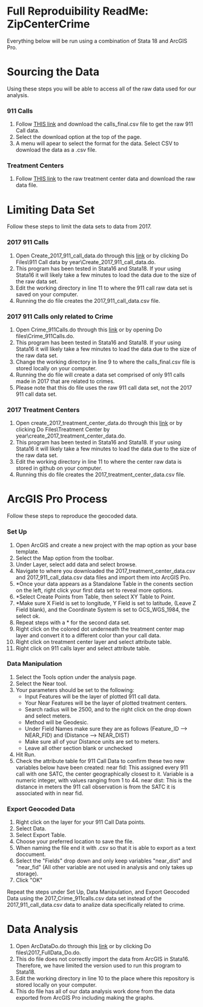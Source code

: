 # Full Reproduibility ReadMe: ZipCenterCrime
Everything below will be run using a combination of Stata 18 and ArcGIS Pro.

# Sourcing the Data 
Using these steps you will be able to access all of the raw data used for our analysis.
### 911 Calls
1. Follow [THIS link](https://www.dropbox.com/scl/fi/mvlni30fz74qx4fclofmc/calls_final.csv?rlkey=drs9rkqlgyo9i8gsf9823prof&dl=0) and download the calls_final.csv file to get the raw 911 Call data.
2. Select the download option at the top of the page.
3. A menu will apear to select the format for the data. Select CSV to download the data as a .csv file.
### Treatment Centers
1. Follow [THIS link](https://github.com/ecn310/course-project-zipcentercrime/blob/main/Reproducibility%20Package/RawData/detroit_samhsa_sud_2015_2021.dta) to the raw treatment center data and download the raw data file.
# Limiting Data Set
Follow these steps to limit the data sets to data from 2017.
### 2017 911 Calls
1. Open Create_2017_911_call_data.do through this [link](https://github.com/ecn310/course-project-zipcentercrime/blob/main/Reproducibility%20Package/Do%20files/911%20Call%20data%20by%20year/Create_2017_911_call_data.do) or by clicking Do Files\911 Call data by year\Create_2017_911_call_data.do.
2. This program has been tested in Stata16 and Stata18. If your using Stata16 it will likely take a few minutes to load the data due to the size of the raw data set.
3. Edit the working directory in line 11 to where the 911 call raw data set is saved on your computer.
4. Running the do file creates the 2017_911_call_data.csv file.
### 2017 911 Calls only related to Crime
1. Open Crime_911Calls.do through this [link](https://github.com/ecn310/course-project-zipcentercrime/blob/main/Reproducibility%20Package/Do%20files/Crime_911calls.do) or by opening Do files\Crime_911Calls.do.
2. This program has been tested in Stata16 and Stata18. If your using Stata16 it will likely take a few minutes to load the data due to the size of the raw data set.
3. Change the working directory in line 9 to where the calls_final.csv file is stored locally on your computer.
4. Running the do file will create a data set comprised of only 911 calls made in 2017 that are related to crimes.
5. Please note that this do file uses the raw 911 call data set, not the 2017 911 call data set.
### 2017 Treatment Centers
1. Open create_2017_treatment_center_data.do through this [link](https://github.com/ecn310/course-project-zipcentercrime/blob/main/Reproducibility%20Package/Do%20files/Treatment%20Center%20by%20year/create_2017_treatment_center_data.do) or by clicking Do Files\Treatment Center by year\create_2017_treatment_center_data.do.
2. This program has been tested in Stata16 and Stata18. If your using Stata16 it will likely take a few minutes to load the data due to the size of the raw data set.
3. Edit the working directory in line 11 to where the center raw data is stored in github on your computer.
4. Running this do file creates the 2017_treatment_center_data.csv file.
# ArcGIS Pro Process
Follow these steps to reproduce the geocoded data. 
### Set Up
1. Open ArcGIS and create a new project with the map option as your base template.
2. Select the Map option from the toolbar.
3. Under Layer, select add data and select browse.
4. Navigate to where you downloaded the 2017_treatment_center_data.csv and 2017_911_call_data.csv data files and import them into ArcGIS Pro.
5. *Once your data appears as a Standalone Table in the conents section on the left, right click your first data set to reveal more options.
6. *Select Create Points from Table, then select XY Table to Point.
7. *Make sure X Field is set to longitude, Y Field is set to latitude, (Leave Z Field blank), and the Coordinate System is set to GCS_WGS_1984, the select ok.
8. Repeat steps with a * for the second data set.
9. Right click on the colored dot underneath the treatment center map layer and convert it to a different color than your call data.
10. Right click on treatment center layer and select attribute table.
11. Right click on 911 calls layer and select attribute table.
### Data Manipulation
1. Select the Tools option under the analysis page.
2. Select the Near tool.
3. Your parameters should be set to the following:
     - Input Features will be the layer of plotted 911 call data.
     - Your Near Features will be the layer of plotted treatment centers.
     - Search radius will be 2500, and to the right click on the drop down and select meters.
     - Method will be Geodesic.
     - Under Field Names make sure they are as follows (Feature_ID --> NEAR_FID) and (Distance --> NEAR_DIST)
     - Make sure all of your Distance units are set to meters.
     - Leave all other section blank or unchecked
4. Hit Run.
5. Check the attribute table for 911 Call Data to confirm these two new variables below have been created:
near fid: This assigned every 911 call with one SATC, the center geographically closest to it. Variable is a numeric integer, with values ranging from 1 to 44.
near dist: This is the distance in meters the 911 call observation is from the SATC it is associated with in near fid.
### Export Geocoded Data
1. Right click on the layer for your 911 Call Data points.
2. Select Data.
3. Select Export Table.
4. Choose your preferred location to save the file.
5. When naming the file end it with .csv so that it is able to export as a text doccument.
6. Select the "Fields" drop down and only keep variables "near_dist" and "near_fid" (All other variable are not used in analysis and only takes up storage).
7. Click "OK"

Repeat the steps under Set Up, Data Manipulation, and Export Geocoded Data using the 2017_Crime_911calls.csv data set instead of the 2017_911_call_data.csv data to analize data specifically related to crime.
# Data Analysis
1. Open ArcDataDo.do through this [link](https://github.com/ecn310/course-project-zipcentercrime/blob/main/Reproducibility%20Package/Do%20files/2017_FullData_Do.do) or by clicking Do files\2017_FullData_Do.do.
2. This do file does not correctly import the data from ArcGIS in Stata16. Therefore, we have limited the version used to run this program to Stata18.
3. Edit the working directory in line 10 to the place where this repository is stored locally on your computer.
4. This do file has all of our data analysis work done from the data exported from ArcGIS Pro including making the graphs.
